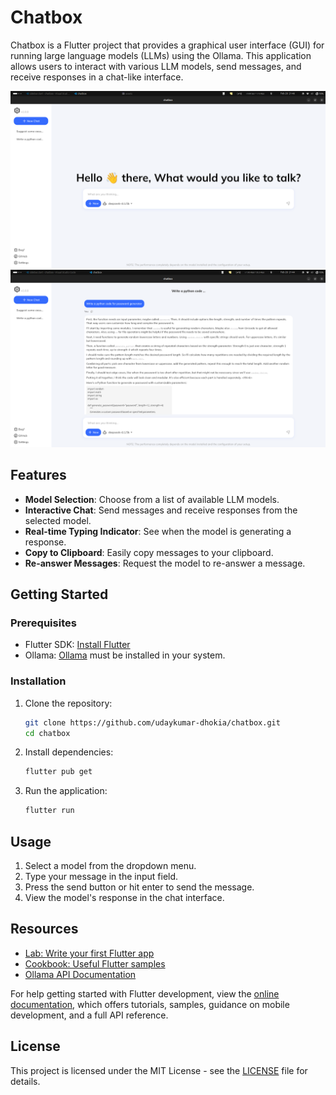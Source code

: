 # Chatbox

Chatbox is a Flutter project that provides a graphical user interface (GUI) for running large language models (LLMs) using the Ollama. This application allows users to interact with various LLM models, send messages, and receive responses in a chat-like interface.

![Chatbox Screenshot](lib/assets/1.png)
![Chatbox Screenshot](lib/assets/3.png)

## Features

- **Model Selection**: Choose from a list of available LLM models.
- **Interactive Chat**: Send messages and receive responses from the selected model.
- **Real-time Typing Indicator**: See when the model is generating a response.
- **Copy to Clipboard**: Easily copy messages to your clipboard.
- **Re-answer Messages**: Request the model to re-answer a message.

## Getting Started

### Prerequisites

- Flutter SDK: [Install Flutter](https://flutter.dev/docs/get-started/install)
- Ollama: [Ollama](https://ollama.ai) must be installed in your system.

### Installation

1. Clone the repository:
   ```sh
   git clone https://github.com/udaykumar-dhokia/chatbox.git
   cd chatbox
   ```

2. Install dependencies:
   ```sh
   flutter pub get
   ```

3. Run the application:
   ```sh
   flutter run
   ```

## Usage

1. Select a model from the dropdown menu.
2. Type your message in the input field.
3. Press the send button or hit enter to send the message.
4. View the model's response in the chat interface.

## Resources

- [Lab: Write your first Flutter app](https://docs.flutter.dev/get-started/codelab)
- [Cookbook: Useful Flutter samples](https://docs.flutter.dev/cookbook)
- [Ollama API Documentation](https://ollama.ai/docs)

For help getting started with Flutter development, view the [online documentation](https://docs.flutter.dev/), which offers tutorials, samples, guidance on mobile development, and a full API reference.

## License

This project is licensed under the MIT License - see the [LICENSE](LICENSE) file for details.
